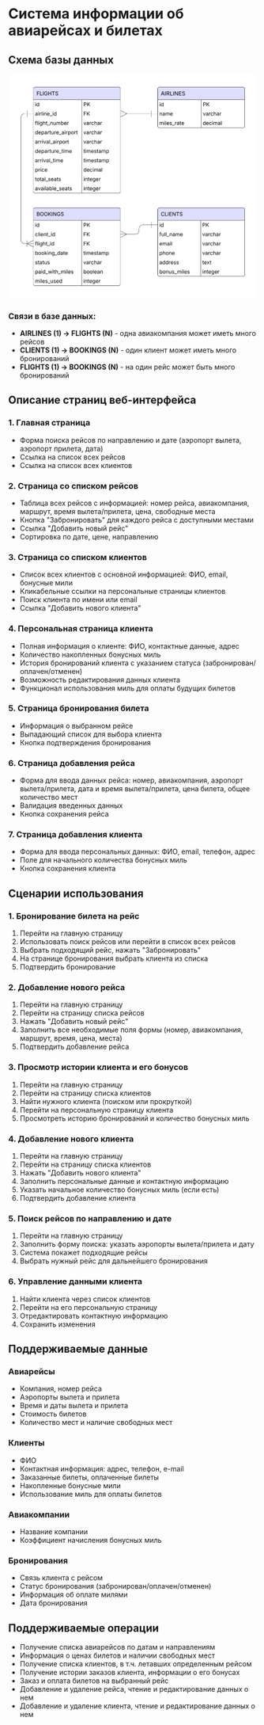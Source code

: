# Система информации об авиарейсах и билетах

## Схема базы данных

![Схема БД](docs/db.png)

### Связи в базе данных:
- **AIRLINES (1) → FLIGHTS (N)** - одна авиакомпания может иметь много рейсов
- **CLIENTS (1) → BOOKINGS (N)** - один клиент может иметь много бронирований
- **FLIGHTS (1) → BOOKINGS (N)** - на один рейс может быть много бронирований

## Описание страниц веб-интерфейса

### 1. Главная страница
- Форма поиска рейсов по направлению и дате (аэропорт вылета, аэропорт прилета, дата)
- Ссылка на список всех рейсов
- Ссылка на список всех клиентов

### 2. Страница со списком рейсов
- Таблица всех рейсов с информацией: номер рейса, авиакомпания, маршрут, время вылета/прилета, цена, свободные места
- Кнопка "Забронировать" для каждого рейса с доступными местами
- Ссылка "Добавить новый рейс"
- Сортировка по дате, цене, направлению

### 3. Страница со списком клиентов
- Список всех клиентов с основной информацией: ФИО, email, бонусные мили
- Кликабельные ссылки на персональные страницы клиентов
- Поиск клиента по имени или email
- Ссылка "Добавить нового клиента"

### 4. Персональная страница клиента
- Полная информация о клиенте: ФИО, контактные данные, адрес
- Количество накопленных бонусных миль
- История бронирований клиента с указанием статуса (забронирован/оплачен/отменен)
- Возможность редактирования данных клиента
- Функционал использования миль для оплаты будущих билетов

### 5. Страница бронирования билета
- Информация о выбранном рейсе
- Выпадающий список для выбора клиента
- Кнопка подтверждения бронирования

### 6. Страница добавления рейса
- Форма для ввода данных рейса: номер, авиакомпания, аэропорт вылета/прилета, дата и время вылета/прилета, цена билета, общее количество мест
- Валидация введенных данных
- Кнопка сохранения рейса

### 7. Страница добавления клиента
- Форма для ввода персональных данных: ФИО, email, телефон, адрес
- Поле для начального количества бонусных миль
- Кнопка сохранения клиента

## Сценарии использования

### 1. Бронирование билета на рейс
1. Перейти на главную страницу
2. Использовать поиск рейсов или перейти в список всех рейсов
3. Выбрать подходящий рейс, нажать "Забронировать"
4. На странице бронирования выбрать клиента из списка
5. Подтвердить бронирование

### 2. Добавление нового рейса
1. Перейти на главную страницу
2. Перейти на страницу списка рейсов
3. Нажать "Добавить новый рейс"
4. Заполнить все необходимые поля формы (номер, авиакомпания, маршрут, время, цена, места)
5. Подтвердить добавление рейса

### 3. Просмотр истории клиента и его бонусов
1. Перейти на главную страницу
2. Перейти на страницу списка клиентов
3. Найти нужного клиента (поиском или прокруткой)
4. Перейти на персональную страницу клиента
5. Просмотреть историю бронирований и количество бонусных миль

### 4. Добавление нового клиента
1. Перейти на главную страницу
2. Перейти на страницу списка клиентов
3. Нажать "Добавить нового клиента"
4. Заполнить персональные данные и контактную информацию
5. Указать начальное количество бонусных миль (если есть)
6. Подтвердить добавление клиента

### 5. Поиск рейсов по направлению и дате
1. Перейти на главную страницу
2. Заполнить форму поиска: указать аэропорты вылета/прилета и дату
3. Система покажет подходящие рейсы
4. Выбрать нужный рейс для дальнейшего бронирования

### 6. Управление данными клиента
1. Найти клиента через список клиентов
2. Перейти на его персональную страницу
3. Отредактировать контактную информацию
4. Сохранить изменения

## Поддерживаемые данные

### Авиарейсы
- Компания, номер рейса
- Аэропорты вылета и прилета
- Время и даты вылета и прилета
- Стоимость билетов
- Количество мест и наличие свободных мест

### Клиенты
- ФИО
- Контактная информация: адрес, телефон, e-mail
- Заказанные билеты, оплаченные билеты
- Накопленные бонусные мили
- Использование миль для оплаты билетов

### Авиакомпании
- Название компании
- Коэффициент начисления бонусных миль

### Бронирования
- Связь клиента с рейсом
- Статус бронирования (забронирован/оплачен/отменен)
- Информация об оплате милями
- Дата бронирования

## Поддерживаемые операции

- Получение списка авиарейсов по датам и направлениям
- Информация о ценах билетов и наличии свободных мест
- Получение списка клиентов, в т.ч. летавших определенным рейсом
- Получение истории заказов клиента, информации о его бонусах
- Заказ и оплата билетов на выбранный рейс
- Добавление и удаление рейса, чтение и редактирование данных о нем
- Добавление и удаление клиента, чтение и редактирование данных о нем
